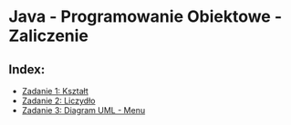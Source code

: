 # Java - Programowanie Obiektowe - Zaliczenie

## Index:
* [Zadanie 1: Kształt](https://github.com/KajetanWarmbier/JAVA-ProgramowanieObiektowe/tree/master/Zaliczenie/Zadanie1)
* [Zadanie 2: Liczydło](https://github.com/KajetanWarmbier/JAVA-ProgramowanieObiektowe/tree/master/Zaliczenie/Zadanie2)
* [Zadanie 3: Diagram UML - Menu](https://github.com/KajetanWarmbier/JAVA-ProgramowanieObiektowe/tree/master/Zaliczenie/Zadanie3)

